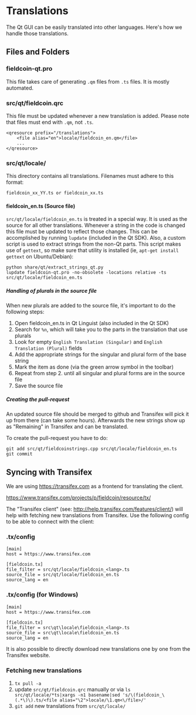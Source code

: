 Translations
============

The Qt GUI can be easily translated into other languages. Here's how we
handle those translations.

Files and Folders
-----------------

### fieldcoin-qt.pro

This file takes care of generating `.qm` files from `.ts` files. It is mostly
automated.

### src/qt/fieldcoin.qrc

This file must be updated whenever a new translation is added. Please note that
files must end with `.qm`, not `.ts`.

    <qresource prefix="/translations">
        <file alias="en">locale/fieldcoin_en.qm</file>
        ...
    </qresource>

### src/qt/locale/

This directory contains all translations. Filenames must adhere to this format:

    fieldcoin_xx_YY.ts or fieldcoin_xx.ts

#### fieldcoin_en.ts (Source file)

`src/qt/locale/fieldcoin_en.ts` is treated in a special way. It is used as the
source for all other translations. Whenever a string in the code is changed
this file must be updated to reflect those changes. This can be accomplished
by running `lupdate` (included in the Qt SDK). Also, a custom script is used
to extract strings from the non-Qt parts. This script makes use of `gettext`,
so make sure that utility is installed (ie, `apt-get install gettext` on 
Ubuntu/Debian):

    python share/qt/extract_strings_qt.py
    lupdate fieldcoin-qt.pro -no-obsolete -locations relative -ts src/qt/locale/fieldcoin_en.ts
    
##### Handling of plurals in the source file

When new plurals are added to the source file, it's important to do the following steps:

1. Open fieldcoin_en.ts in Qt Linguist (also included in the Qt SDK)
2. Search for `%n`, which will take you to the parts in the translation that use plurals
3. Look for empty `English Translation (Singular)` and `English Translation (Plural)` fields
4. Add the appropriate strings for the singular and plural form of the base string
5. Mark the item as done (via the green arrow symbol in the toolbar)
6. Repeat from step 2. until all singular and plural forms are in the source file
7. Save the source file

##### Creating the pull-request

An updated source file should be merged to github and Transifex will pick it
up from there (can take some hours). Afterwards the new strings show up as "Remaining"
in Transifex and can be translated.

To create the pull-request you have to do:

    git add src/qt/fieldcoinstrings.cpp src/qt/locale/fieldcoin_en.ts
    git commit

Syncing with Transifex
----------------------

We are using https://transifex.com as a frontend for translating the client.

https://www.transifex.com/projects/p/fieldcoin/resource/tx/

The "Transifex client" (see: http://help.transifex.com/features/client/)
will help with fetching new translations from Transifex. Use the following
config to be able to connect with the client:

### .tx/config

    [main]
    host = https://www.transifex.com

    [fieldcoin.tx]
    file_filter = src/qt/locale/fieldcoin_<lang>.ts
    source_file = src/qt/locale/fieldcoin_en.ts
    source_lang = en
    
### .tx/config (for Windows)

    [main]
    host = https://www.transifex.com

    [fieldcoin.tx]
    file_filter = src\qt\locale\fieldcoin_<lang>.ts
    source_file = src\qt\locale\fieldcoin_en.ts
    source_lang = en

It is also possible to directly download new translations one by one from the Transifex website.

### Fetching new translations

1. `tx pull -a`
2. update `src/qt/fieldcoin.qrc` manually or via
   `ls src/qt/locale/*ts|xargs -n1 basename|sed 's/\(fieldcoin_\(.*\)\).ts/<file alias="\2">locale/\1.qm<\/file>/'`
3. `git add` new translations from `src/qt/locale/`
